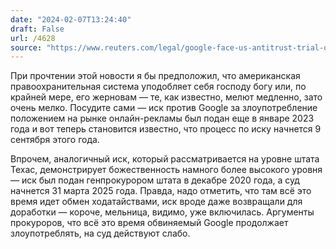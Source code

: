 ```yaml
---
date: "2024-02-07T13:24:40"
draft: False
url: /4628
source: "https://www.reuters.com/legal/google-face-us-antitrust-trial-over-digital-ads-september-2024-02-05/"
---
```


При прочтении этой новости я бы предположил, что американская правоохранительная система уподобляет себя господу богу или, по крайней мере, его жерновам — те, как известно, мелют медленно, зато очень мелко. Посудите сами — иск против Google за злоупотребление положением на рынке онлайн-рекламы был подан еще в январе 2023 года и вот теперь становится известно, что процесс по иску начнется 9 сентября этого года. 

Впрочем, аналогичный иск, который рассматривается на уровне штата Техас, демонстрирует божественность намного более высокого уровня — иск был подан генпрокурором штата в декабре 2020 года, а суд начнется 31 марта 2025 года. Правда, надо отметить, что там всё это время идет обмен ходатайствами, иск вроде даже возвращали для доработки — короче, мельница, видимо, уже включилась. Аргументы прокуроров, что всё это время обвиняемый Google продолжает злоупотреблять, на суд действуют слабо.
